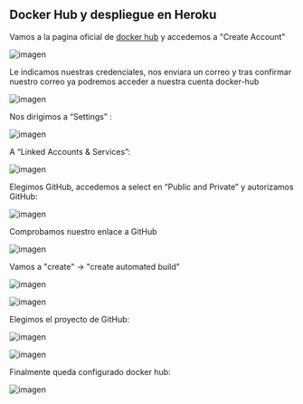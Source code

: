
## Docker Hub y despliegue en Heroku


Vamos a la pagina oficial de [docker hub](https://id.docker.com/login/?next=%2Fid%2Foauth%2Fauthorize%2F%3Fclient_id%3D43f17c5f-9ba4-4f13-853d-9d0074e349a7%26next%3Dhttps%253A%252F%252Fhub.docker.com%252F%26nonce%3DeyJhbGciOiJIUzI1NiIsInR5cCI6IkpXVCJ9.eyJhdWQiOiI0M2YxN2M1Zi05YmE0LTRmMTMtODUzZC05ZDAwNzRlMzQ5YTciLCJleHAiOjE1NDIxMjk4OTYsImlhdCI6MTU0MjEyOTU5NiwicmZwIjoidEoyQTlBQkw4VnkwTlU5bXM1SVAyUT09IiwidGFyZ2V0X2xpbmtfdXJpIjoiaHR0cHM6Ly9odWIuZG9ja2VyLmNvbS8ifQ.Us2YDlh9E4KNoYe7inJWICbT0uFNsNx5wf2mnVM7NvU%26redirect_uri%3Dhttps%253A%252F%252Fhub.docker.com%252Fsso%252Fcallback%26response_type%3Dcode%26scope%3Dopenid%26state%3DeyJhbGciOiJIUzI1NiIsInR5cCI6IkpXVCJ9.eyJhdWQiOiI0M2YxN2M1Zi05YmE0LTRmMTMtODUzZC05ZDAwNzRlMzQ5YTciLCJleHAiOjE1NDIxMjk4OTYsImlhdCI6MTU0MjEyOTU5NiwicmZwIjoidEoyQTlBQkw4VnkwTlU5bXM1SVAyUT09IiwidGFyZ2V0X2xpbmtfdXJpIjoiaHR0cHM6Ly9odWIuZG9ja2VyLmNvbS8ifQ.Us2YDlh9E4KNoYe7inJWICbT0uFNsNx5wf2mnVM7NvU) y accedemos a "Create Account"

![imagen](img/docker-hub_00.png)

Le indicamos nuestras credenciales, nos enviara un correo y tras confirmar nuestro correo ya podremos acceder a nuestra cuenta docker-hub

![imagen](img/docker-hub_02.png)

Nos dirigimos a “Settings” :

![imagen](img/docker-hub-getting.png)

A “Linked Accounts & Services”:

![imagen](img/docker-hub-linked.png)

Elegimos GitHub, accedemos a select en “Public and Private” y  autorizamos GitHub:

![imagen](img/docker-hub-git.png)

Comprobamos nuestro enlace a GitHub

![imagen](img/docker-hub-unlink.png)

Vamos a "create" -> "create automated build"

![imagen](img/docker-hub-creates.png)

![imagen](img/docker-hub-autobuild.png)

Elegimos el proyecto de GitHub:

![imagen](img/docker-hub-gestion.png)

![imagen](img/docker-hub-creategit.png)

Finalmente queda configurado docker hub:

![imagen](img/docker-hub-fin1.png)
